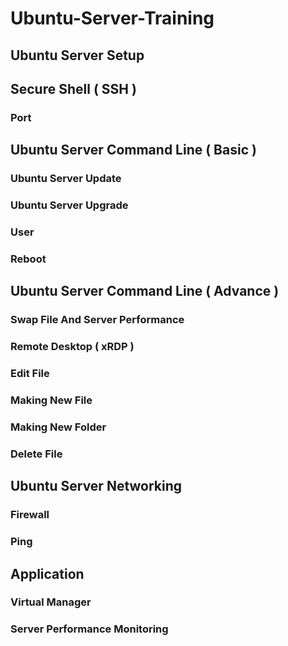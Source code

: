 # Ubuntu-Server-Training


## Ubuntu Server Setup


## Secure Shell ( SSH )
### Port

## Ubuntu Server Command Line ( Basic )
### Ubuntu Server Update
### Ubuntu Server Upgrade
### User
### Reboot

## Ubuntu Server Command Line ( Advance )
### Swap File And Server Performance
### Remote Desktop ( xRDP )
### Edit File
### Making New File
### Making New Folder
### Delete File

## Ubuntu Server Networking
### Firewall
### Ping

## Application
### Virtual Manager
### Server Performance Monitoring
